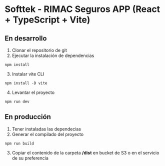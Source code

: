 # Softtek - RIMAC Seguros APP (React + TypeScript + Vite)

## En desarrollo

1. Clonar el repositorio de git
2. Ejecutar la instalación de dependencias
```
npm install
```
3. Instalar vite CLI
```
npm install -D vite
```
4. Levantar el proyecto
```
npm run dev
```

## En producción
1. Tener instaladas las dependecias
2. Generar el compilado del proyecto
```
npm run build
```
3. Copiar el contenido de la carpeta __/dist__ en bucket de S3 o en el servicio de su preferencia